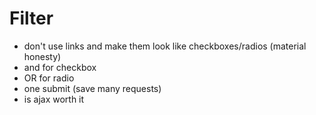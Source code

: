 # Filter

- don't use links and make them look like checkboxes/radios (material honesty)
- and for checkbox
- OR for radio
- one submit (save many requests)
- is ajax worth it